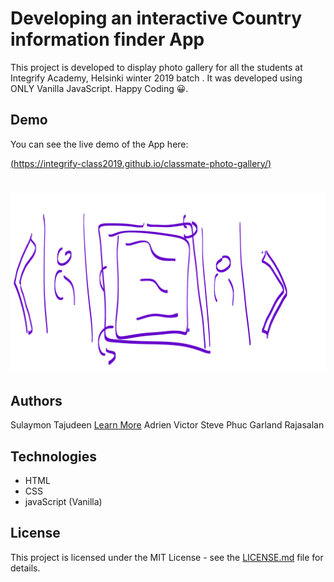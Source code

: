 # Developing an interactive Country information finder App

This project is developed to display photo gallery for all the students at Integrify Academy, Helsinki winter 2019 batch . It was developed using ONLY Vanilla JavaScript. Happy Coding 😀.

## Demo

You can see the live demo of the App here:

[(https://integrify-class2019.github.io/classmate-photo-gallery/)](https://integrify-class2019.github.io/classmate-photo-gallery/)

# <p align="center"><img src="assets/basic-design.png"/></p>

## Authors

Sulaymon Tajudeen [Learn More](https://sulaymontajudeen.com/)
Adrien Victor
Steve Phuc
Garland Rajasalan

## Technologies

- HTML
- CSS
- javaScript (Vanilla)

## License

This project is licensed under the MIT License - see the [LICENSE.md](./LICENSE.md) file for details.
